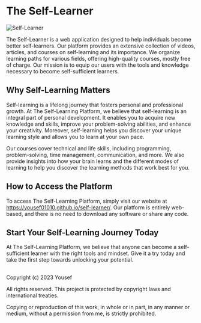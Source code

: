 # The Self-Learner

![Self-Learner](images/screenshot.jpg)

The Self-Learner is a web application designed to help individuals become better self-learners. Our platform provides an extensive collection of videos, articles, and courses on self-learning and its importance. We organize learning paths for various fields, offering high-quality courses, mostly free of charge. Our mission is to equip our users with the tools and knowledge necessary to become self-sufficient learners.

## Why Self-Learning Matters

Self-learning is a lifelong journey that fosters personal and professional growth. At The Self-Learning Platform, we believe that self-learning is an integral part of personal development. It enables you to acquire new knowledge and skills, improve your problem-solving abilities, and enhance your creativity. Moreover, self-learning helps you discover your unique learning style and allows you to learn at your own pace.


Our courses cover technical and life skills, including programming, problem-solving, time management, communication, and more. We also provide insights into how your brain learns and the different modes of learning to help you discover the learning methods that work best for you.

## How to Access the Platform

To access The Self-Learning Platform, simply visit our website at https://yousef01010.github.io/self-learner/. Our platform is entirely web-based, and there is no need to download any software or share any code.

## Start Your Self-Learning Journey Today

At The Self-Learning Platform, we believe that anyone can become a self-sufficient learner with the right tools and mindset. Give it a try today and take the first step towards unlocking your potential.

## 

Copyright (c) 2023 Yousef

All rights reserved. This project is protected by copyright laws and international treaties.

Copying or reproduction of this work, in whole or in part, in any manner or medium, without a permission from me, is strictly prohibited.
